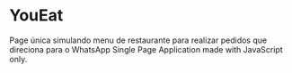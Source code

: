 # YouEat
Page única simulando menu de restaurante para realizar pedidos que direciona para o WhatsApp
Single Page Application made with JavaScript only.
